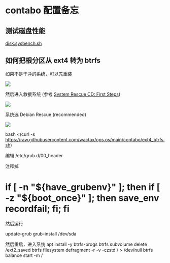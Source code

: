 # contabo 配置备忘

## 测试磁盘性能

[disk.sysbench.sh](./disk.sysbench.sh)

## 如何把根分区从 ext4 转为 btrfs

如果不是干净的系统，可以先重装

![](https://pub-b8db533c86124200a9d799bf3ba88099.r2.dev/2023/08/LsAN4pZ.webp)

然后进入救援系统 (参考 [System Rescue CD: First Steps](https://contabo.com/blog/system-rescue-cd-first-steps))

![](https://pub-b8db533c86124200a9d799bf3ba88099.r2.dev/2023/08/XlYH1Je.webp)

系统选 Debian Rescue (recommended)

![](https://pub-b8db533c86124200a9d799bf3ba88099.r2.dev/2023/08/Wa2HdD1.webp)

bash <(curl -s https://raw.githubusercontent.com/wactax/ops.os/main/contabo/ext4_btrfs.sh)

编辑 /etc/grub.d/00_header

注释掉

  # if [ -n "\${have_grubenv}" ]; then if [ -z "\${boot_once}" ]; then save_env recordfail; fi; fi

然后运行

update-grub
grub-install /dev/sda

然后重启，进入系统
apt install -y btrfs-progs
btrfs subvolume delete /ext2_saved
btrfs filesystem defragment -r -v -czstd / > /dev/null
btrfs balance start -m /
